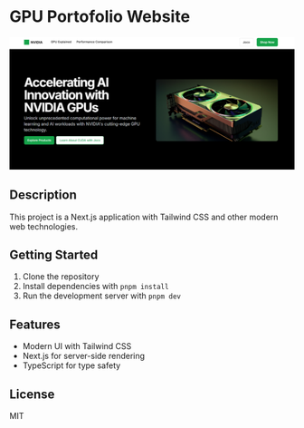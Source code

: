 # GPU Portofolio Website

![Thumbnail](thumb.png)

## Description
This project is a Next.js application with Tailwind CSS and other modern web technologies.

## Getting Started
1. Clone the repository
2. Install dependencies with `pnpm install`
3. Run the development server with `pnpm dev`

## Features
- Modern UI with Tailwind CSS
- Next.js for server-side rendering
- TypeScript for type safety

## License
MIT 